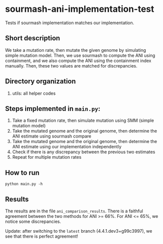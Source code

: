 # sourmash-ani-implementation-test

Tests if sourmash implementation matches our implementation.

## Short description
We take a mutation rate, then mutate the given genome by simulating simple mutation model.
Then, we use sourmash to compute the ANI using containment, and we also compute the ANI
using the containment index manually. Then, these two values are matched for discrepancies.

## Directory organization
1. utils: all helper codes

## Steps implemented in `main.py`:
1. Take a fixed mutation rate, then simulate mutation using SMM (simple mutation model)
1. Take the mutated genome and the original genome, then determine the ANI estimate using sourmash compare
1. Take the mutated genome and the original genome, then determine the ANI estimate using our implementation independently
1. Check if there is any discrepancy between the previous two estimates
1. Repeat for multiple mutation rates

## How to run
`python main.py -h`

## Results
The results are in the file `ani_comparison_results`.
There is a faithful agreement between the two methods for ANI >= 66%.
For ANI <= 65%, we notice some discrepancies.

Update: after switching to the `latest` branch (4.4.1.dev3+g99c3997), we see that there is perfect agreement!
